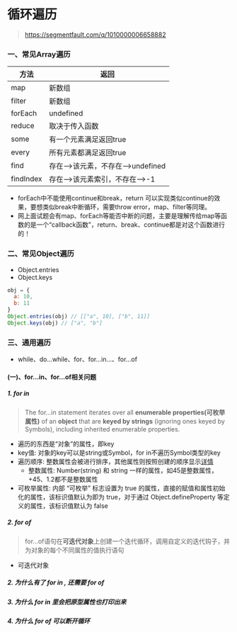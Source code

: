 # 循环遍历
> https://segmentfault.com/q/1010000006658882
### 一、常见Array遍历
|方法|返回|
|--|--|
|map|新数组|
|filter|新数组|
|forEach|undefined|
|reduce|取决于传入函数|
|some|有一个元素满足返回true|
|every|所有元素都满足返回true|
|find|存在——>该元素，不存在——>undefined|
|findIndex|存在——>该元素索引，不存在——>-1|

- forEach中不能使用continue和break，return 可以实现类似continue的效果，要想类似break中断循环，需要throw error，map、filter等同理。
- 网上面试题会有map、forEach等能否中断的问题，主要是理解传给map等函数的是一个“callback函数”，return、break、continue都是对这个函数进行的！

### 二、常见Object遍历
- Object.entries
- Object.keys

```js
obj = {
  a: 10,
  b: 11
}
Object.entries(obj) // [["a", 10], ["b", 11]]
Object.keys(obj) // ["a", "b"]

```
### 三、通用遍历
- while、do...while、for、for...in...、for...of

#### (一)、for...in、for...of相关问题
##### 1. for in
> The for...in statement iterates over all **enumerable properties(可枚举属性)** of an **object** that are **keyed by strings** (ignoring ones keyed by Symbols), including inherited enumerable properties.
- 遍历的东西是“对象”的属性，即key
- key值: 对象的key可以是string或Symbol，for in不遍历Symbol类型的key
- 遍历顺序: 整数属性会被进行排序，其他属性则按照创建的顺序显示[详情](https://zh.javascript.info/object#forin-xun-huan)
  - 整数属性: Number(string) 和 string 一样的属性，如45是整数属性，+45、1.2都不是整数属性
- 可枚举属性: 内部 “可枚举” 标志设置为 true 的属性，直接的赋值和属性初始化的属性，该标识值默认为即为 true，对于通过 Object.defineProperty 等定义的属性，该标识值默认为 false
##### 2. for of
> for...of语句在**可迭代对象**上创建一个迭代循环，调用自定义的迭代钩子，并为对象的每个不同属性的值执行语句
- 可迭代对象
##### 2. 为什么有了 for in , 还需要 for of
##### 3. 为什么 for in 里会把原型属性也打印出来
##### 4. 为什么 for of 可以断开循环
